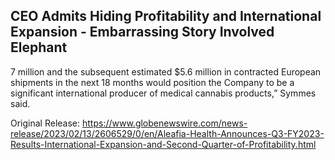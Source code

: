 ## CEO Admits Hiding Profitability and International Expansion - Embarrassing Story Involved Elephant
7 million and the subsequent estimated $5.6 million in contracted European shipments in the next 18 months would position the Company to be a significant international producer of medical cannabis products,” Symmes said.



Original Release: https://www.globenewswire.com/news-release/2023/02/13/2606529/0/en/Aleafia-Health-Announces-Q3-FY2023-Results-International-Expansion-and-Second-Quarter-of-Profitability.html